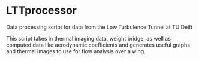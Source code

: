 # LTTprocessor
Data processing script for data from the Low Turbulence Tunnel at TU Delft

This script takes in thermal imaging data, weight bridge, as well as computed data like aerodynamic coefficients and generates useful graphs and thermal images to use for flow analysis over a wing.
